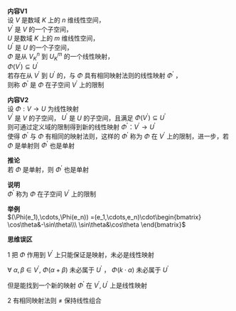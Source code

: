 **内容V1**  
设 $V$ 是数域 $K$ 上的 $n$ 维线性空间，  
 $V^\prime$ 是 $V$ 的一个子空间，  
 $U$ 是数域 $K$ 上的 $m$ 维线性空间，  
 $U^\prime$ 是 $U$ 的一个子空间，  
 $\Phi$ 是从 $V_K^n$ 到 $U_K^m$ 的一个线性映射，  
 $\Phi(V^\prime)\subseteq U^\prime$  
若存在从 $V^\prime$ 到 $U^\prime$ 的，与 $\Phi$ 具有相同映射法则的线性映射 $\Phi^\prime$ ，  
则称 $\Phi^\prime$ 是 $\Phi$ 在子空间 $V^\prime$ 上的限制  
  
**内容V2**  
设 $\Phi:V\rightarrow U$ 为线性映射  
 $V^\prime$ 是 $V$ 的子空间， $U^\prime$ 是 $U$ 的子空间，且满足 $\Phi(V^\prime)\subseteq U^\prime$  
则可通过定义域的限制得到新的线性映射 $\Phi^\prime：V^\prime\rightarrow U^\prime$  
使得 $\Phi^\prime$ 与 $\Phi$ 有相同的映射法则，这样的 $\Phi^\prime$ 称为 $\Phi$ 在 $V^\prime$ 上的限制，进一步，若 $\Phi$ 是单射则 $\Phi^\prime$ 也是单射  
  
**推论**  
若 $\Phi$ 是单射，则 $\Phi^\prime$ 也是单射  
  
**说明**  
 $\Phi^\prime$ 称为 $\Phi$ 在子空间 $V^\prime$ 上的限制  
  
**举例**  
 $(\Phi(e_1),\cdots,\Phi(e_n))  
=(e_1,\cdots,e_n)\cdot\begin{bmatrix}  
\cos\theta&-\sin\theta\\\  
\sin\theta&\cos\theta  
\end{bmatrix}$  
  
**思维误区**  
  
1 把 $\Phi$ 作用到 $V^\prime$ 上只能保证是映射，未必是线性映射  
  
 $\forall\ \alpha,\beta\in V^\prime,\ \Phi(\alpha+\beta)$ 未必属于 $U^\prime$ ， $\Phi(k\cdot\alpha)$ 未必属于 $U^\prime$  
  
但是能找到一个新的映射 $\Phi^\prime$ 在 $V^\prime,U^\prime$ 上是线性映射  
  
2 有相同映射法则 $\neq$ 保持线性组合  
